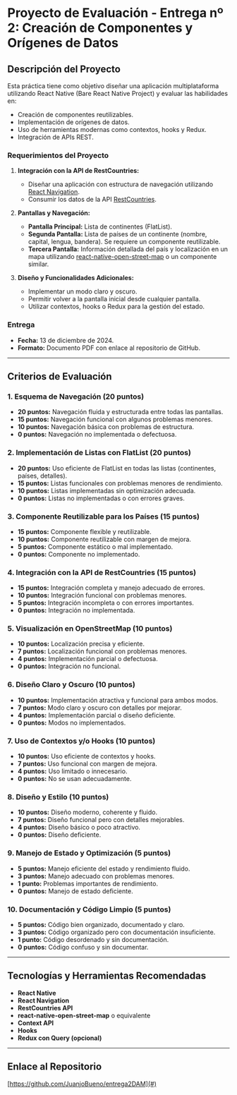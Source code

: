 # Proyecto de Evaluación - Entrega nº 2: Creación de Componentes y Orígenes de Datos

## Descripción del Proyecto
Esta práctica tiene como objetivo diseñar una aplicación multiplataforma utilizando React Native (Bare React Native Project) y evaluar las habilidades en:
- Creación de componentes reutilizables.
- Implementación de orígenes de datos.
- Uso de herramientas modernas como contextos, hooks y Redux.
- Integración de APIs REST.

### Requerimientos del Proyecto
1. **Integración con la API de RestCountries:**
   - Diseñar una aplicación con estructura de navegación utilizando [React Navigation](https://reactnavigation.org/).
   - Consumir los datos de la API [RestCountries](https://restcountries.com/#endpoints-all).

2. **Pantallas y Navegación:**
   - **Pantalla Principal:** Lista de continentes (FlatList).
   - **Segunda Pantalla:** Lista de países de un continente (nombre, capital, lengua, bandera). Se requiere un componente reutilizable.
   - **Tercera Pantalla:** Información detallada del país y localización en un mapa utilizando [react-native-open-street-map](https://github.com/enieber/react-native-open-street-map) o un componente similar.

3. **Diseño y Funcionalidades Adicionales:**
   - Implementar un modo claro y oscuro.
   - Permitir volver a la pantalla inicial desde cualquier pantalla.
   - Utilizar contextos, hooks o Redux para la gestión del estado.

### Entrega
- **Fecha:** 13 de diciembre de 2024.
- **Formato:** Documento PDF con enlace al repositorio de GitHub.

---

## Criterios de Evaluación

### 1. Esquema de Navegación (20 puntos)
- **20 puntos:** Navegación fluida y estructurada entre todas las pantallas.
- **15 puntos:** Navegación funcional con algunos problemas menores.
- **10 puntos:** Navegación básica con problemas de estructura.
- **0 puntos:** Navegación no implementada o defectuosa.

### 2. Implementación de Listas con FlatList (20 puntos)
- **20 puntos:** Uso eficiente de FlatList en todas las listas (continentes, países, detalles).
- **15 puntos:** Listas funcionales con problemas menores de rendimiento.
- **10 puntos:** Listas implementadas sin optimización adecuada.
- **0 puntos:** Listas no implementadas o con errores graves.

### 3. Componente Reutilizable para los Países (15 puntos)
- **15 puntos:** Componente flexible y reutilizable.
- **10 puntos:** Componente reutilizable con margen de mejora.
- **5 puntos:** Componente estático o mal implementado.
- **0 puntos:** Componente no implementado.

### 4. Integración con la API de RestCountries (15 puntos)
- **15 puntos:** Integración completa y manejo adecuado de errores.
- **10 puntos:** Integración funcional con problemas menores.
- **5 puntos:** Integración incompleta o con errores importantes.
- **0 puntos:** Integración no implementada.

### 5. Visualización en OpenStreetMap (10 puntos)
- **10 puntos:** Localización precisa y eficiente.
- **7 puntos:** Localización funcional con problemas menores.
- **4 puntos:** Implementación parcial o defectuosa.
- **0 puntos:** Integración no funcional.

### 6. Diseño Claro y Oscuro (10 puntos)
- **10 puntos:** Implementación atractiva y funcional para ambos modos.
- **7 puntos:** Modo claro y oscuro con detalles por mejorar.
- **4 puntos:** Implementación parcial o diseño deficiente.
- **0 puntos:** Modos no implementados.

### 7. Uso de Contextos y/o Hooks (10 puntos)
- **10 puntos:** Uso eficiente de contextos y hooks.
- **7 puntos:** Uso funcional con margen de mejora.
- **4 puntos:** Uso limitado o innecesario.
- **0 puntos:** No se usan adecuadamente.

### 8. Diseño y Estilo (10 puntos)
- **10 puntos:** Diseño moderno, coherente y fluido.
- **7 puntos:** Diseño funcional pero con detalles mejorables.
- **4 puntos:** Diseño básico o poco atractivo.
- **0 puntos:** Diseño deficiente.

### 9. Manejo de Estado y Optimización (5 puntos)
- **5 puntos:** Manejo eficiente del estado y rendimiento fluido.
- **3 puntos:** Manejo adecuado con problemas menores.
- **1 punto:** Problemas importantes de rendimiento.
- **0 puntos:** Manejo de estado deficiente.

### 10. Documentación y Código Limpio (5 puntos)
- **5 puntos:** Código bien organizado, documentado y claro.
- **3 puntos:** Código organizado pero con documentación insuficiente.
- **1 punto:** Código desordenado y sin documentación.
- **0 puntos:** Código confuso y sin documentar.

---

## Tecnologías y Herramientas Recomendadas
- **React Native**
- **React Navigation**
- **RestCountries API**
- **react-native-open-street-map** o equivalente
- **Context API**
- **Hooks**
- **Redux con Query (opcional)**

---

## Enlace al Repositorio
[https://github.com/JuanjoBueno/entrega2DAM](#)


